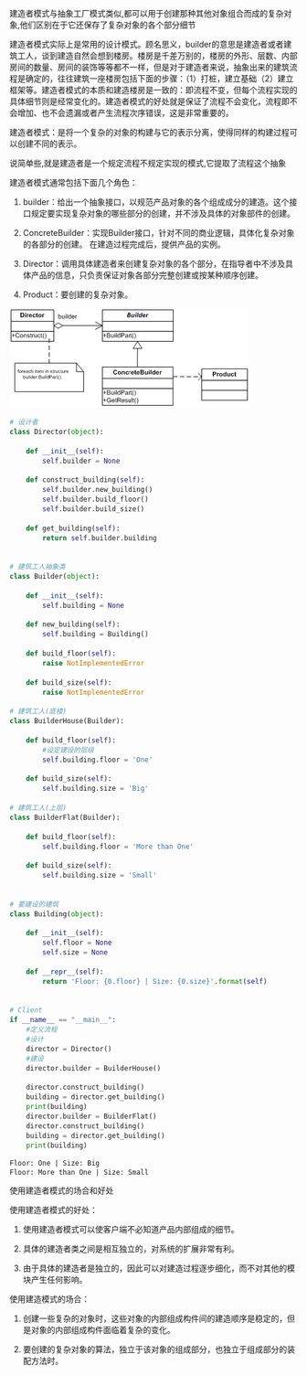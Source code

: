 
建造者模式与抽象工厂模式类似,都可以用于创建那种其他对象组合而成的复杂对象,他们区别在于它还保存了复杂对象的各个部分细节

建造者模式实际上是常用的设计模式。顾名思义，builder的意思是建造者或者建筑工人，谈到建造自然会想到楼房。楼房是千差万别的，楼房的外形、层数、内部房间的数量、房间的装饰等等都不一样，但是对于建造者来说，抽象出来的建筑流程是确定的，往往建筑一座楼房包括下面的步骤：（1）打桩，建立基础（2）建立框架等。建造者模式的本质和建造楼房是一致的：即流程不变，但每个流程实现的具体细节则是经常变化的。建造者模式的好处就是保证了流程不会变化，流程即不会增加、也不会遗漏或者产生流程次序错误，这是非常重要的。

建造者模式：是将一个复杂的对象的构建与它的表示分离，使得同样的构建过程可以创建不同的表示。

说简单些,就是建造者是一个规定流程不规定实现的模式,它提取了流程这个抽象


建造者模式通常包括下面几个角色：

1. builder：给出一个抽象接口，以规范产品对象的各个组成成分的建造。这个接口规定要实现复杂对象的哪些部分的创建，并不涉及具体的对象部件的创建。

2. ConcreteBuilder：实现Builder接口，针对不同的商业逻辑，具体化复杂对象的各部分的创建。 在建造过程完成后，提供产品的实例。

3. Director：调用具体建造者来创建复杂对象的各个部分，在指导者中不涉及具体产品的信息，只负责保证对象各部分完整创建或按某种顺序创建。

4. Product：要创建的复杂对象。

![](2012071919460471.jpg)


```python
# 设计者
class Director(object):

    def __init__(self):
        self.builder = None

    def construct_building(self):
        self.builder.new_building()
        self.builder.build_floor()
        self.builder.build_size()

    def get_building(self):
        return self.builder.building


# 建筑工人抽象类
class Builder(object):

    def __init__(self):
        self.building = None

    def new_building(self):
        self.building = Building()

    def build_floor(self):
        raise NotImplementedError

    def build_size(self):
        raise NotImplementedError

# 建筑工人(底楼)
class BuilderHouse(Builder):

    def build_floor(self):
        #设定建设的层级
        self.building.floor = 'One'

    def build_size(self):
        self.building.size = 'Big'

# 建筑工人(上层)
class BuilderFlat(Builder):

    def build_floor(self):
        self.building.floor = 'More than One'

    def build_size(self):
        self.building.size = 'Small'


# 要建设的建筑
class Building(object):

    def __init__(self):
        self.floor = None
        self.size = None

    def __repr__(self):
        return 'Floor: {0.floor} | Size: {0.size}'.format(self)


# Client
if __name__ == "__main__":
    #定义流程
    #设计
    director = Director()
    #建设
    director.builder = BuilderHouse()
    
    director.construct_building()
    building = director.get_building()
    print(building)
    director.builder = BuilderFlat()
    director.construct_building()
    building = director.get_building()
    print(building)
```

    Floor: One | Size: Big
    Floor: More than One | Size: Small


使用建造者模式的场合和好处

使用建造者模式的好处：


1. 使用建造者模式可以使客户端不必知道产品内部组成的细节。

2. 具体的建造者类之间是相互独立的，对系统的扩展非常有利。

3. 由于具体的建造者是独立的，因此可以对建造过程逐步细化，而不对其他的模块产生任何影响。

使用建造模式的场合：


1. 创建一些复杂的对象时，这些对象的内部组成构件间的建造顺序是稳定的，但是对象的内部组成构件面临着复杂的变化。

2. 要创建的复杂对象的算法，独立于该对象的组成部分，也独立于组成部分的装配方法时。


```python

```
